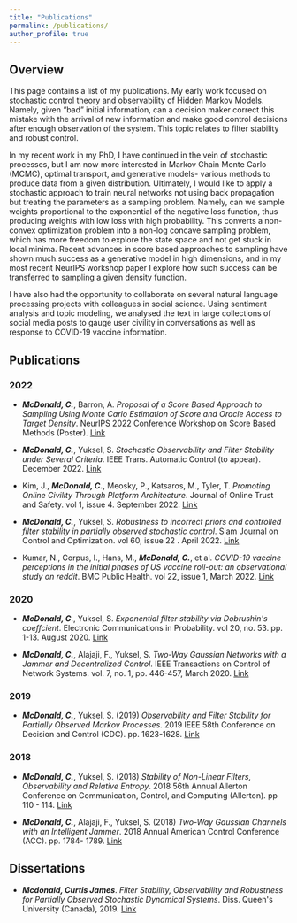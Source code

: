 ```yaml
---
title: "Publications"
permalink: /publications/
author_profile: true
---
```


## Overview

This page contains a list of my publications. My early work focused on stochastic control theory and observability of Hidden Markov Models. Namely, given “bad” initial information, can a decision maker correct this mistake with the arrival of new information and make good control decisions after enough observation of the system. This topic relates to filter stability and robust control.

In my recent work in my PhD, I have continued in the vein of stochastic processes, but I am now more interested in Markov Chain Monte Carlo (MCMC), optimal transport, and generative models- various methods to produce data from a given distribution. Ultimately, I would like to apply a stochastic approach to train neural networks not using back propagation but treating the parameters as a sampling problem. Namely, can we sample weights proportional to the exponential of the negative loss function, thus producing weights with low loss with high probability. This converts a non-convex optimization problem into a non-log concave sampling problem, which has more freedom to explore the state space and not get stuck in local minima. Recent advances in score based approaches to sampling have shown much success as a generative model in high dimensions, and in my most recent NeurIPS workshop paper I explore how such success can be transferred to sampling a given density function.

I have also had the opportunity to collaborate on several natural language processing projects with colleagues in social science. Using sentiment analysis and topic modeling, we analysed the text in large collections of social media posts to gauge user civility in conversations as well as response to COVID-19 vaccine information.


## Publications

### 2022

* ***McDonald, C.***, Barron, A. *Proposal of a Score Based Approach to Sampling Using Monte Carlo Estimation of Score and Oracle Access to Target Density*. NeurIPS
2022 Conference Workshop on Score Based Methods (Poster). [Link](https://arxiv.org/abs/2212.03325)

* ***McDonald, C.***, Yuksel, S. *Stochastic Observability and Filter Stability under Several Criteria*. IEEE Trans. Automatic Control (to appear). December 2022. [Link](https://arxiv.org/abs/1812.01772)

* Kim, J., ***McDonald, C.***, Meosky, P., Katsaros, M., Tyler, T. *Promoting Online Civility Through Platform Architecture*. Journal of Online Trust and Safety. vol 1, issue 4. September 2022. [Link](https://tsjournal.org/index.php/jots/article/view/54)

* ***McDonald, C.***, Yuksel, S. *Robustness to incorrect priors and controlled filter stability in partially observed stochastic control*. Siam Journal on Control and Optimization. vol 60, issue 22 . April 2022. [Link](https://epubs.siam.org/doi/abs/10.1137/21M1417442)

* Kumar, N., Corpus, I., Hans, M., ***McDonald, C.***, et al. *COVID-19 vaccine perceptions in the initial phases of US vaccine roll-out: an observational study on reddit*. BMC Public Health. vol 22, issue 1, March 2022. [Link](https://bmcpublichealth.biomedcentral.com/articles/10.1186/s12889-022-12824-7)

### 2020

* ***McDonald, C***., Yuksel, S. *Exponential filter stability via Dobrushin's coeffcient*. Electronic Communications in Probability. vol 20, no. 53. pp. 1-13. August 2020. [Link](https://projecteuclid.org/journals/electronic-communications-in-probability/volume-25/issue-none/Exponential-filter-stability-via-Dobrushins-coefficient/10.1214/20-ECP333.full)

* ***McDonald, C.***, Alajaji, F., Yuksel, S. *Two-Way Gaussian Networks with a Jammer and Decentralized Control*. IEEE Transactions on Control of Network Systems. vol. 7, no. 1, pp. 446-457, March 2020. [Link](https://ieeexplore.ieee.org/document/8737761)


### 2019

* ***McDonald, C.***, Yuksel, S. (2019) *Observability and Filter Stability for Partially Observed Markov Processes*. 2019 IEEE 58th Conference on Decision and Control (CDC). pp. 1623-1628. [Link](https://ieeexplore.ieee.org/document/9029775)


### 2018

* ***McDonald, C.***, Yuksel, S. (2018) *Stability of Non-Linear Filters, Observability and Relative Entropy*. 2018 56th Annual Allerton Conference on Communication, Control, and Computing (Allerton). pp 110 - 114. [Link](https://proceedings.allerton.csl.illinois.edu/2018/)

* ***McDonald, C.***, Alajaji, F., Yuksel, S. (2018) *Two-Way Gaussian Channels with an Intelligent Jammer*. 2018 Annual American Control Conference (ACC). pp. 1784- 1789. [Link](https://ieeexplore.ieee.org/document/8430803)

## Dissertations

* ***Mcdonald, Curtis James***. *Filter Stability, Observability and Robustness for Partially Observed Stochastic Dynamical Systems*. Diss. Queen's University (Canada), 2019. [Link](https://qspace.library.queensu.ca/handle/1974/26466)



